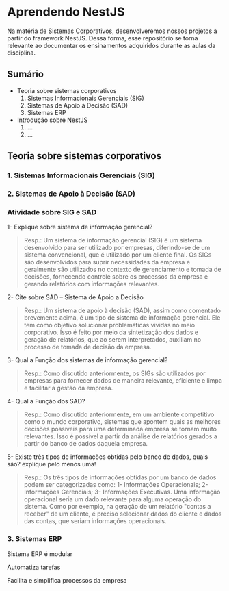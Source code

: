 # Aprendendo NestJS
Na matéria de Sistemas Corporativos, desenvolveremos nossos projetos a partir do framework NestJS. Dessa forma, esse repositório se torna relevante ao documentar os ensinamentos adquiridos durante as aulas da disciplina.

## Sumário
* Teoria sobre sistemas corporativos
    1. Sistemas Informacionais Gerenciais (SIG)
    2. Sistemas de Apoio à Decisão (SAD)
    3. Sistemas ERP
* Introdução sobre NestJS
    1. ...
    2. ...

## Teoria sobre sistemas corporativos

### 1. Sistemas Informacionais Gerenciais (SIG)
### 2. Sistemas de Apoio à Decisão (SAD)
### Atividade sobre SIG e SAD
1- Explique sobre sistema de informação gerencial?

>Resp.: Um sistema de informação gerencial (SIG) é um sistema desenvolvido para ser utilizado por empresas, diferindo-se de um sistema convencional, que é utilizado por um cliente final. Os SIGs são desenvolvidos para suprir necessidades da empresa e geralmente são utilizados no contexto de gerenciamento e tomada de decisões, fornecendo controle sobre os processos da empresa e gerando relatórios com informações relevantes.

2- Cite sobre SAD – Sistema de Apoio a Decisão

>Resp.: Um sistema de apoio à decisão (SAD), assim como comentado brevemente acima, é um tipo de sistema de informação gerencial. Ele tem como objetivo solucionar problemáticas vividas no meio corporativo. Isso é feito por meio da sintetização dos dados e geração de relatórios, que ao serem interpretados, auxiliam no processo de tomada de decisão da empresa.

3- Qual a Função dos sistemas de informação gerencial?

>Resp.: Como discutido anteriormente, os SIGs são utilizados por empresas para fornecer dados de maneira relevante, eficiente e limpa e facilitar a gestão da empresa.

4- Qual a Função dos SAD?

>Resp.: Como discutido anteriormente, em um ambiente competitivo como o mundo corporativo, sistemas que apontem quais as melhores decisões possíveis para uma determinada empresa se tornam muito relevantes. Isso é possível a partir da análise de relatórios gerados a partir do banco de dados daquela empresa.

5- Existe três tipos de informações obtidas pelo banco de dados, quais são? explique pelo menos uma!

>Resp.:
Os três tipos de informações obtidas por um banco de dados podem ser categorizadas como:
1- Informações Operacionais;
2- Informações Gerenciais;
3- Informações Executivas.
Uma informação operacional seria um dado relevante para alguma operação do sistema. Como por exemplo, na geração de um relatório "contas a receber" de um cliente, é preciso selecionar dados do cliente e dados das contas, que seriam informações operacionais.

### 3. Sistemas ERP
Sistema ERP é modular

Automatiza tarefas

Facilita e simplifica processos da empresa